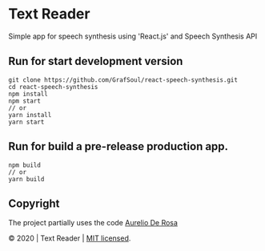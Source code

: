 # Text Reader

Simple app for speech synthesis using 'React.js' and Speech Synthesis API

## Run for start development version

```
git clone https://github.com/GrafSoul/react-speech-synthesis.git
cd react-speech-synthesis
npm install
npm start
// or
yarn install
yarn start
```

## Run for build a pre-release production app.

```
npm build
// or
yarn build
```

## Copyright

The project partially uses the code [Aurelio De Rosa]

&#169; 2020 | Text Reader | [MIT licensed].

[mit licensed]: https://github.com/GrafSoul/react-speech-synthesis/blob/master/LICENSE
[aurelio de rosa]: https://www.audero.it
